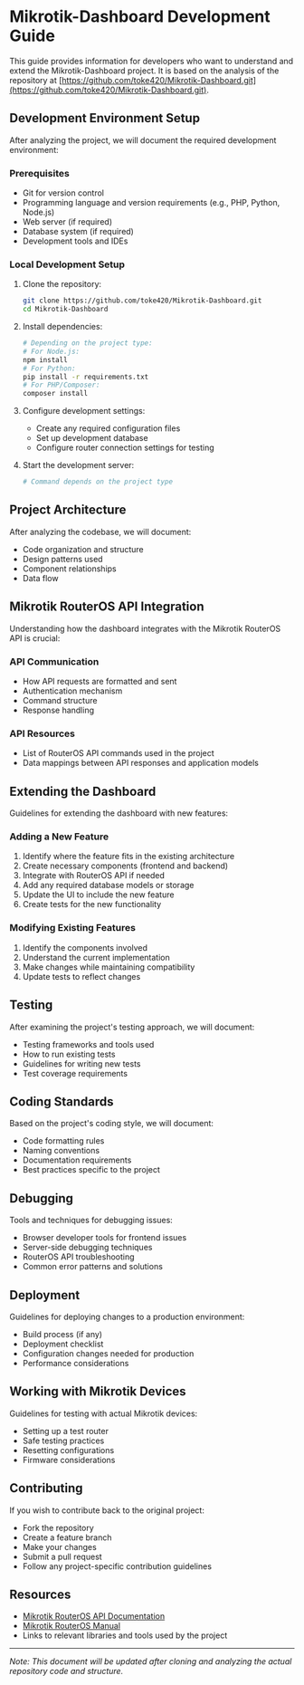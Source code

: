 # Mikrotik-Dashboard Development Guide

This guide provides information for developers who want to understand and extend the Mikrotik-Dashboard project. It is based on the analysis of the repository at [https://github.com/toke420/Mikrotik-Dashboard.git](https://github.com/toke420/Mikrotik-Dashboard.git).

## Development Environment Setup

After analyzing the project, we will document the required development environment:

### Prerequisites

- Git for version control
- Programming language and version requirements (e.g., PHP, Python, Node.js)
- Web server (if required)
- Database system (if required)
- Development tools and IDEs

### Local Development Setup

1. Clone the repository:
   ```bash
   git clone https://github.com/toke420/Mikrotik-Dashboard.git
   cd Mikrotik-Dashboard
   ```

2. Install dependencies:
   ```bash
   # Depending on the project type:
   # For Node.js:
   npm install
   # For Python:
   pip install -r requirements.txt
   # For PHP/Composer:
   composer install
   ```

3. Configure development settings:
   - Create any required configuration files
   - Set up development database
   - Configure router connection settings for testing

4. Start the development server:
   ```bash
   # Command depends on the project type
   ```

## Project Architecture

After analyzing the codebase, we will document:

- Code organization and structure
- Design patterns used
- Component relationships
- Data flow

## Mikrotik RouterOS API Integration

Understanding how the dashboard integrates with the Mikrotik RouterOS API is crucial:

### API Communication

- How API requests are formatted and sent
- Authentication mechanism
- Command structure
- Response handling

### API Resources

- List of RouterOS API commands used in the project
- Data mappings between API responses and application models

## Extending the Dashboard

Guidelines for extending the dashboard with new features:

### Adding a New Feature

1. Identify where the feature fits in the existing architecture
2. Create necessary components (frontend and backend)
3. Integrate with RouterOS API if needed
4. Add any required database models or storage
5. Update the UI to include the new feature
6. Create tests for the new functionality

### Modifying Existing Features

1. Identify the components involved
2. Understand the current implementation
3. Make changes while maintaining compatibility
4. Update tests to reflect changes

## Testing

After examining the project's testing approach, we will document:

- Testing frameworks and tools used
- How to run existing tests
- Guidelines for writing new tests
- Test coverage requirements

## Coding Standards

Based on the project's coding style, we will document:

- Code formatting rules
- Naming conventions
- Documentation requirements
- Best practices specific to the project

## Debugging

Tools and techniques for debugging issues:

- Browser developer tools for frontend issues
- Server-side debugging techniques
- RouterOS API troubleshooting
- Common error patterns and solutions

## Deployment

Guidelines for deploying changes to a production environment:

- Build process (if any)
- Deployment checklist
- Configuration changes needed for production
- Performance considerations

## Working with Mikrotik Devices

Guidelines for testing with actual Mikrotik devices:

- Setting up a test router
- Safe testing practices
- Resetting configurations
- Firmware considerations

## Contributing

If you wish to contribute back to the original project:

- Fork the repository
- Create a feature branch
- Make your changes
- Submit a pull request
- Follow any project-specific contribution guidelines

## Resources

- [Mikrotik RouterOS API Documentation](https://wiki.mikrotik.com/wiki/Manual:API)
- [Mikrotik RouterOS Manual](https://wiki.mikrotik.com/wiki/Manual:TOC)
- Links to relevant libraries and tools used by the project

---

_Note: This document will be updated after cloning and analyzing the actual repository code and structure._
